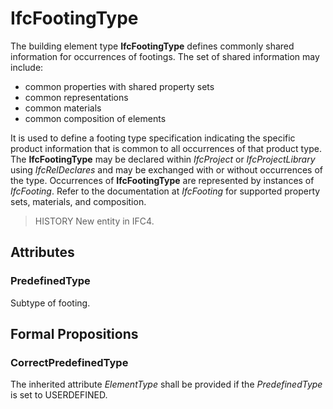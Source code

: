 # IfcFootingType

The building element type **IfcFootingType** defines commonly shared information for occurrences of footings. The set of shared information may include:

* common properties with shared property sets
* common representations
* common materials
* common composition of elements

It is used to define a footing type specification indicating the specific product information that is common to all occurrences of that product type. The **IfcFootingType** may be declared within _IfcProject_ or _IfcProjectLibrary_ using _IfcRelDeclares_ and may be exchanged with or without occurrences of the type. Occurrences of **IfcFootingType** are represented by instances of _IfcFooting_. Refer to the documentation at _IfcFooting_ for supported property sets, materials, and composition.

> HISTORY New entity in IFC4.

## Attributes

### PredefinedType
Subtype of footing.

## Formal Propositions

### CorrectPredefinedType
The inherited attribute _ElementType_ shall be provided if the _PredefinedType_ is set to USERDEFINED.
